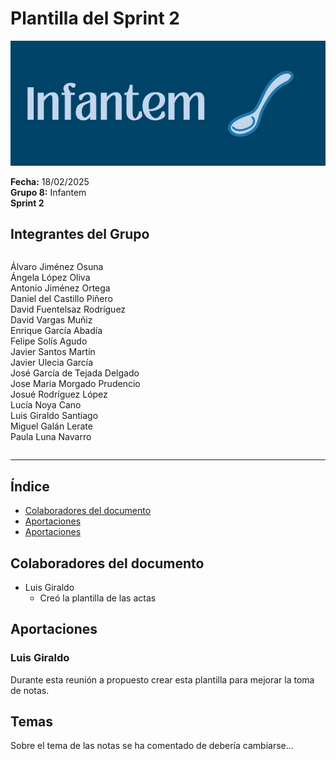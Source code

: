 # Plantilla del Sprint 2

![Portada](../../images/Infantem.png)


**Fecha:** 18/02/2025  
**Grupo 8:** Infantem  
**Sprint 2**

## Integrantes del Grupo
<div style="display: flex; flex-direction: row; justify-content: space-between; align-items: flex-start; gap: 20px;">
  <div style="flex: 1;">
    <ul style="padding-left: 0; list-style: none;">
      <li>Álvaro Jiménez Osuna</li>
      <li>Ángela López Oliva</li>
      <li>Antonio Jiménez Ortega</li>
      <li>Daniel del Castillo Piñero</li>
      <li>David Fuentelsaz Rodríguez</li>
      <li>David Vargas Muñiz</li>
      <li>Enrique García Abadía</li>
      <li>Felipe Solís Agudo</li>
      <li>Javier Santos Martín</li>
      <li>Javier Ulecia García</li>
      <li>José García de Tejada Delgado</li>
      <li>Jose Maria Morgado Prudencio</li>
      <li>Josué Rodríguez López</li>
      <li>Lucía Noya Cano</li>
      <li>Luis Giraldo Santiago</li>
      <li>Miguel Galán Lerate</li>
      <li>Paula Luna Navarro</li>
    </ul>
  </div>
</div>



---
## Índice
- [Colaboradores del documento](#colaboradores-del-documento)
- [Aportaciones](#aportaciones)
- [Aportaciones](#aportaciones)


## Colaboradores del documento
- Luis Giraldo
  - Creó la plantilla de las actas


## Aportaciones

### Luis Giraldo

Durante esta reunión a propuesto crear esta plantilla para mejorar la toma de notas.

## Temas 

Sobre el tema de las notas se ha comentado de debería cambiarse...

